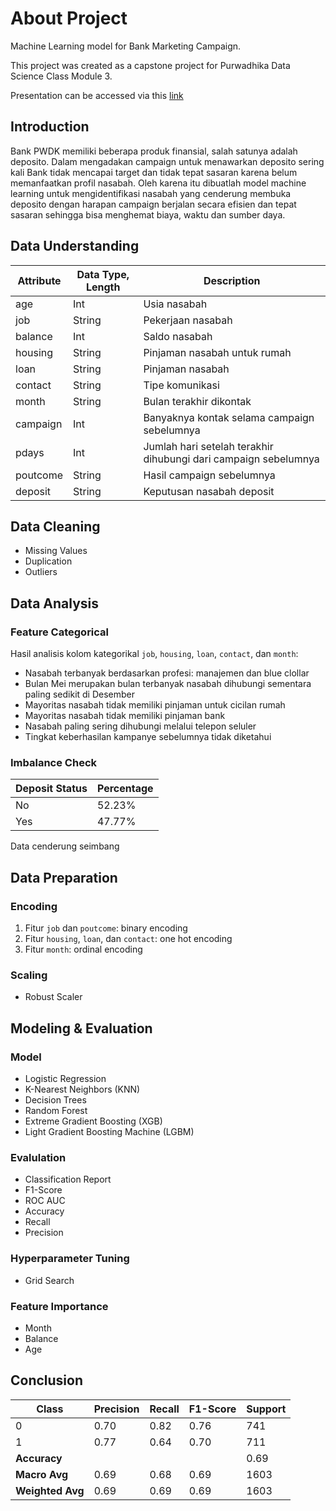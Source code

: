 # About Project
Machine Learning model for Bank Marketing Campaign.

This project was created as a capstone project for Purwadhika Data Science Class Module 3.

Presentation can be accessed via this [link](https://docs.google.com/presentation/d/1ZWSW1E6EeNqF0y-AfREMfQ7mS_W5FeviXirCkIXsx0M/edit?usp=sharing)

## Introduction
Bank PWDK memiliki beberapa produk finansial, salah satunya adalah deposito. Dalam mengadakan campaign untuk menawarkan deposito sering kali Bank tidak mencapai target dan tidak tepat sasaran karena belum memanfaatkan profil nasabah. Oleh karena itu dibuatlah model machine learning untuk mengidentifikasi nasabah yang cenderung membuka deposito dengan harapan campaign berjalan secara efisien dan tepat sasaran sehingga bisa menghemat biaya, waktu dan sumber daya.

## Data Understanding
| Attribute | Data Type, Length | Description |
| --- | --- | --- |
| age | Int | Usia nasabah |
| job | String | Pekerjaan nasabah |
| balance | Int | Saldo nasabah |
| housing | String | Pinjaman nasabah untuk rumah|
| loan | String | Pinjaman nasabah |
| contact | String | Tipe komunikasi |
| month | String | Bulan terakhir dikontak |
| campaign | Int | Banyaknya kontak selama campaign sebelumnya |
| pdays | Int | Jumlah hari setelah terakhir dihubungi dari campaign sebelumnya|
| poutcome | String | Hasil campaign sebelumnya |
| deposit | String | Keputusan nasabah deposit |

## Data Cleaning
- Missing Values
- Duplication
- Outliers

## Data Analysis

### Feature Categorical
Hasil analisis kolom kategorikal `job`, `housing`, `loan`, `contact`, dan `month`:
- Nasabah terbanyak berdasarkan profesi: manajemen dan blue clollar
- Bulan Mei merupakan bulan terbanyak nasabah dihubungi sementara paling sedikit di Desember
- Mayoritas nasabah tidak memiliki pinjaman untuk cicilan rumah
- Mayoritas nasabah tidak memiliki pinjaman bank
- Nasabah paling sering dihubungi melalui telepon seluler
- Tingkat keberhasilan kampanye sebelumnya tidak diketahui

### Imbalance Check
| Deposit Status | Percentage  |
| -------------- | ----------- |
| No             | 52.23%      |
| Yes            | 47.77%      |

Data cenderung seimbang

## Data Preparation

### Encoding
1. Fitur `job` dan `poutcome`: binary encoding
2. Fitur `housing`, `loan`, dan `contact`: one hot encoding
3. Fitur `month`: ordinal encoding 

### Scaling
- Robust Scaler

## Modeling & Evaluation

### Model
- Logistic Regression
- K-Nearest Neighbors (KNN)
- Decision Trees
- Random Forest
- Extreme Gradient Boosting (XGB)
- Light Gradient Boosting Machine (LGBM)

### Evalulation
- Classification Report
- F1-Score
- ROC AUC
- Accuracy
- Recall
- Precision

### Hyperparameter Tuning
- Grid Search

### Feature Importance
- Month
- Balance
- Age

## Conclusion

| Class | Precision | Recall | F1-Score | Support |
|-------|-----------|--------|----------|---------|
| 0     | 0.70      | 0.82   | 0.76     | 741     |
| 1     | 0.77      | 0.64   | 0.70     | 711     |
| **Accuracy** |           |        |          | 0.69    |
| **Macro Avg** | 0.69      | 0.68   | 0.69     | 1603    |
| **Weighted Avg** | 0.69   | 0.69   | 0.69     | 1603    |
